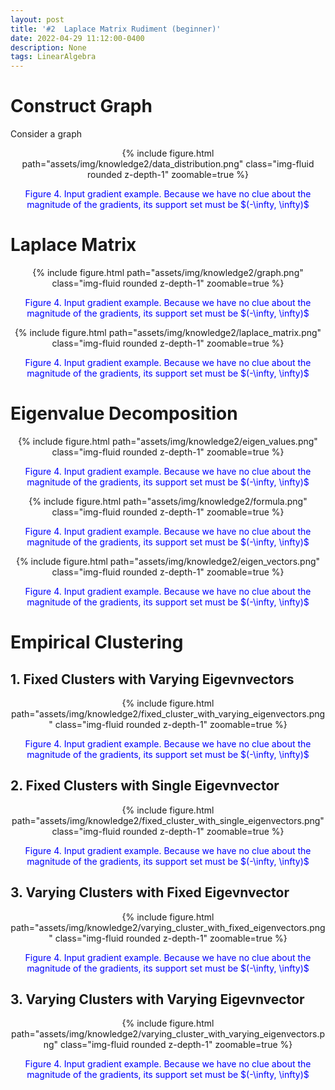 ```yaml
---
layout: post
title: '#2  Laplace Matrix Rudiment (beginner)'
date: 2022-04-29 11:12:00-0400
description: None
tags: LinearAlgebra 
---
```


# Construct Graph

Consider a graph

<center>
<div class="row-sm mt-3">
    <div class="col-sm-5 mt-3 mt-md-0">
        {% include figure.html path="assets/img/knowledge2/data_distribution.png" class="img-fluid rounded z-depth-1" zoomable=true %}
        <p style="color:blue"> Figure 4. Input gradient example. Because we have no clue about the magnitude of the gradients, its support set must be $(-\infty, \infty)$</p>
    </div>
</div>
</center>


# Laplace Matrix

<center>
<div class="row mt-3">
    <div class="col-sm mt-3 mt-md-0">
        {% include figure.html path="assets/img/knowledge2/graph.png" class="img-fluid rounded z-depth-1" zoomable=true %}
        <p style="color:blue"> Figure 4. Input gradient example. Because we have no clue about the magnitude of the gradients, its support set must be $(-\infty, \infty)$</p>
    </div>
        <div class="col-sm mt-3 mt-md-0">
        {% include figure.html path="assets/img/knowledge2/laplace_matrix.png" class="img-fluid rounded z-depth-1" zoomable=true %}
        <p style="color:blue"> Figure 4. Input gradient example. Because we have no clue about the magnitude of the gradients, its support set must be $(-\infty, \infty)$</p>
    </div>
</div>
</center>

# Eigenvalue Decomposition 

<center>
<div class="row mt-3">
    <div class="col-sm mt-3 mt-md-0">
        {% include figure.html path="assets/img/knowledge2/eigen_values.png" class="img-fluid rounded z-depth-1" zoomable=true %}
        <p style="color:blue"> Figure 4. Input gradient example. Because we have no clue about the magnitude of the gradients, its support set must be $(-\infty, \infty)$</p>
    </div>
        <div class="col-sm mt-3 mt-md-0">
        {% include figure.html path="assets/img/knowledge2/formula.png" class="img-fluid rounded z-depth-1" zoomable=true %}
        <p style="color:blue"> Figure 4. Input gradient example. Because we have no clue about the magnitude of the gradients, its support set must be $(-\infty, \infty)$</p>
    </div>
</div>
</center>


<center>
<div class="row mt-3">
    <div class="col-sm mt-3 mt-md-0">
        {% include figure.html path="assets/img/knowledge2/eigen_vectors.png" class="img-fluid rounded z-depth-1" zoomable=true %}
        <p style="color:blue"> Figure 4. Input gradient example. Because we have no clue about the magnitude of the gradients, its support set must be $(-\infty, \infty)$</p>
    </div>
</div>
</center>


# Empirical Clustering 


## 1. Fixed Clusters with Varying Eigevnvectors

<center>
<div class="row mt-3">
    <div class="col-sm mt-3 mt-md-0">
        {% include figure.html path="assets/img/knowledge2/fixed_cluster_with_varying_eigenvectors.png" class="img-fluid rounded z-depth-1" zoomable=true %}
        <p style="color:blue"> Figure 4. Input gradient example. Because we have no clue about the magnitude of the gradients, its support set must be $(-\infty, \infty)$</p>
    </div>

</div>
</center>

## 2. Fixed Clusters with Single Eigevnvector


<center>
<div class="row mt-3">
    <div class="col-sm mt-3 mt-md-0">
        {% include figure.html path="assets/img/knowledge2/fixed_cluster_with_single_eigenvectors.png" class="img-fluid rounded z-depth-1" zoomable=true %}
        <p style="color:blue"> Figure 4. Input gradient example. Because we have no clue about the magnitude of the gradients, its support set must be $(-\infty, \infty)$</p>
    </div>

</div>
</center>


## 3. Varying Clusters with Fixed Eigevnvector


<center>
<div class="row mt-3">
    <div class="col-sm mt-3 mt-md-0">
        {% include figure.html path="assets/img/knowledge2/varying_cluster_with_fixed_eigenvectors.png" class="img-fluid rounded z-depth-1" zoomable=true %}
        <p style="color:blue"> Figure 4. Input gradient example. Because we have no clue about the magnitude of the gradients, its support set must be $(-\infty, \infty)$</p>
    </div>

</div>
</center>

## 3. Varying Clusters with Varying Eigevnvector


<center>
<div class="row mt-3">
    <div class="col-sm mt-3 mt-md-0">
        {% include figure.html path="assets/img/knowledge2/varying_cluster_with_varying_eigenvectors.png" class="img-fluid rounded z-depth-1" zoomable=true %}
        <p style="color:blue"> Figure 4. Input gradient example. Because we have no clue about the magnitude of the gradients, its support set must be $(-\infty, \infty)$</p>
    </div>

</div>
</center>